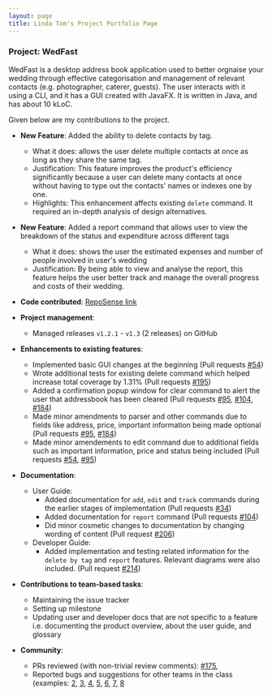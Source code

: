 ```yaml
---
layout: page
title: Linda Tom's Project Portfolio Page
---
```


### Project: WedFast

WedFast is a desktop address book application used to better orgnaise your wedding through effective categorisation and management of relevant contacts (e.g. photographer, caterer, guests). The user interacts with
it using a CLI, and it has a GUI created with JavaFX. It is written in Java, and has about 10 kLoC.

Given below are my contributions to the project.

* **New Feature**: Added the ability to delete contacts by tag.
  * What it does: allows the user delete multiple contacts at once as long as they share the same tag.
  * Justification: This feature improves the product's efficiency significantly because a user can delete many contacts at once without having to type out the contacts' names or indexes one by one.
  * Highlights: This enhancement affects existing `delete` command. It required an in-depth analysis of design alternatives.

* **New Feature**: Added a report command that allows user to view the breakdown of the status and expenditure across different tags
  * What it does: shows the user the estimated expenses and number of people involved in user's wedding
  * Justification: By being able to view and analyse the report, this feature helps the user better track and manage the overall progress and costs of their wedding.


* **Code contributed**: [RepoSense link](https://nus-cs2103-ay2122s1.github.io/tp-dashboard/?search=w10-4&sort=groupTitle&sortWithin=title&timeframe=commit&mergegroup=&groupSelect=groupByRepos&breakdown=true&checkedFileTypes=docs~functional-code~test-code~other&since=2021-09-17&tabOpen=true&tabType=authorship&tabAuthor=Linda124&tabRepo=AY2122S1-CS2103T-W10-4%2Ftp%5Bmaster%5D&authorshipIsMergeGroup=false&authorshipFileTypes=docs~functional-code~test-code&authorshipIsBinaryFileTypeChecked=false)

* **Project management**:
  * Managed releases `v1.2.1` - `v1.3` (2 releases) on GitHub

* **Enhancements to existing features**:

  * Implemented basic GUI changes at the beginning (Pull requests [\#54](https://github.com/AY2122S1-CS2103T-W10-4/tp/pull/54))
  * Wrote additional tests for existing delete command which helped increase total coverage by 1.31% (Pull requests [\#195](https://github.com/AY2122S1-CS2103T-W10-4/tp/pull/195))
  * Added a confirmation popup window for clear command to alert the user that addressbook has been cleared (Pull requests [\#95](https://github.com/AY2122S1-CS2103T-W10-4/tp/pull/95), [\#104](https://github.com/AY2122S1-CS2103T-W10-4/tp/pull/104), [\#184](https://github.com/AY2122S1-CS2103T-W10-4/tp/pull/184))
  * Made minor amendments to parser and other commands due to fields like address, price, important information being made optional (Pull requests [\#95](https://github.com/AY2122S1-CS2103T-W10-4/tp/pull/95), [\#184](https://github.com/AY2122S1-CS2103T-W10-4/tp/pull/184))
  * Made minor amendements to edit command due to additional fields such as important information, price and status being included (Pull requests [\#54](https://github.com/AY2122S1-CS2103T-W10-4/tp/pull/54), [\#95](https://github.com/AY2122S1-CS2103T-W10-4/tp/pull/95))

* **Documentation**:
  * User Guide:
    * Added documentation for `add`, `edit` and `track` commands during the earlier stages of implementation
      (Pull requests [\#34](https://github.com/AY2122S1-CS2103T-W10-4/tp/pull/88))
    * Added documentation for `report` command
      (Pull requests [\#104](https://github.com/AY2122S1-CS2103T-W10-4/tp/pull/104))
    * Did minor cosmetic changes to documentation by changing wording of content
      (Pull request [\#206](https://github.com/AY2122S1-CS2103T-W10-4/tp/pull/206))
  * Developer Guide:
    * Added implementation and testing related information for the `delete by tag` and `report` features. Relevant diagrams were also included.
      (Pull request [\#214](https://github.com/AY2122S1-CS2103T-W10-4/tp/pull/214))

* **Contributions to team-based tasks**:
  * Maintaining the issue tracker
  * Setting up milestone
  * Updating user and developer docs that are not specific to a feature i.e. documenting the product overview, about the
    user guide, and glossary

* **Community**:
  * PRs reviewed (with non-trivial review comments): [\#175](hhttps://github.com/AY2122S1-CS2103T-W10-4/tp/pull/175),
  * Reported bugs and suggestions for other teams in the class (examples:
    [2](https://github.com/Linda124/ped/issues/2), [3](https://github.com/Linda124/ped/issues/3), [4](https://github.com/Linda124/ped/issues/4),
    [5](https://github.com/Linda124/ped/issues/5), [6](https://github.com/Linda124/ped/issues/6), [7](https://github.com/Linda124/ped/issues/7),
    [8](https://github.com/Linda124/ped/issues/8)
